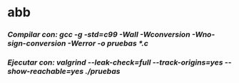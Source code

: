 # abb

### *Compilar con:* _gcc -g -std=c99 -Wall -Wconversion -Wno-sign-conversion -Werror -o pruebas *.c_
### *Ejecutar con:* _valgrind --leak-check=full --track-origins=yes --show-reachable=yes ./pruebas_
